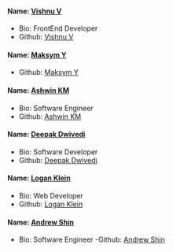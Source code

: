 #### Name: [Vishnu V](https://github.com/itsvvishnu)

- Bio: FrontEnd Developer
- Github: [Vishnu V](https://github.com/itsvvishnu)
#### Name: [Maksym Y](https://github.com/madmaxWMFU)
- Github: [Maksym Y](https://github.com/madmaxWMFU)
#### Name: [Ashwin KM](https://github.com/AshKemp)
- Bio: Software Engineer
- Github: [Ashwin KM](https://github.com/AshKemp)
#### Name: [Deepak Dwivedi](https://github.com/Dvd1234)
- Bio: Software Developer
- Github: [Deepak Dwivedi](https://github.com/Dvd1234)
#### Name: [Logan Klein](https://github.com/Lkleindesigns)
- Bio: Web Developer
- Github: [Logan Klein](https://github.com/Lkleindesigns)
#### Name: [Andrew Shin](https://github.com/andrewsnapz)
- Bio: Software Engineer
-Github: [Andrew Shin](https://github.com/andrewsnapz) 